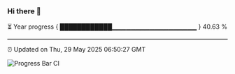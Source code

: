 ### Hi there 👋

⏳ Year progress { ████████████▁▁▁▁▁▁▁▁▁▁▁▁▁▁▁▁▁▁ } 40.63 %

---

⏰ Updated on Thu, 29 May 2025 06:50:27 GMT

![Progress Bar CI](https://github.com/IshwaranRudhara/GIT-ACTION/workflows/Progress%20Bar%20CI/badge.svg)
